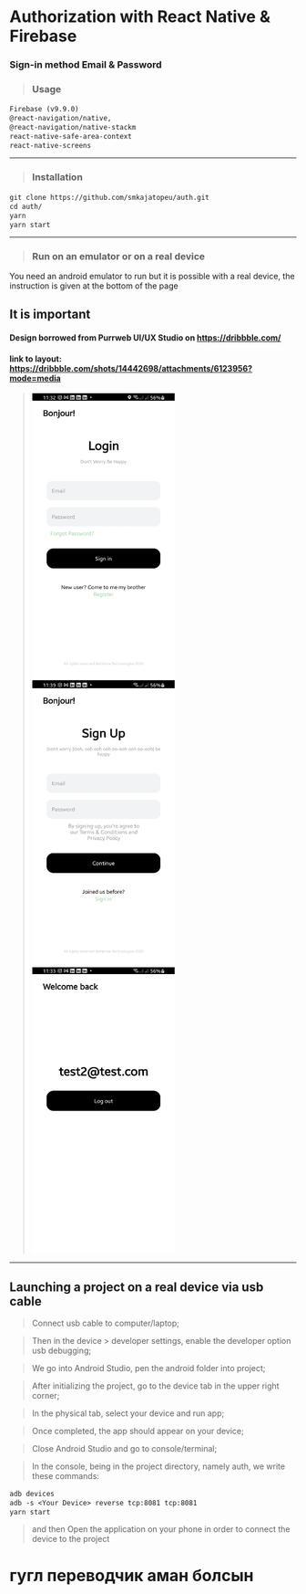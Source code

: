 # Authorization with React Native & Firebase
### Sign-in method Email & Password
> ### Usage
```
Firebase (v9.9.0)
@react-navigation/native,
@react-navigation/native-stackm
react-native-safe-area-context
react-native-screens
```
_____
> ### Installation
```
git clone https://github.com/smkajatopeu/auth.git
cd auth/
yarn
yarn start
```
_____
> ### Run on an emulator or on a real device
You need an android emulator to run
but it is possible with a real device, the instruction is given at the bottom of the page

## It is important

#### Design borrowed from Purrweb UI/UX Studio on https://dribbble.com/

#### link to layout: https://dribbble.com/shots/14442698/attachments/6123956?mode=media

> <img src='https://github.com/smkajatopeu/auth/blob/main/src/assets/LoginScreen.jpg' width='250' height='500' /> <img src='https://github.com/smkajatopeu/auth/blob/main/src/assets/RegisterScreen.jpg' width='250' height='500' /> <img src='https://github.com/smkajatopeu/auth/blob/main/src/assets/HomeScreen.jpg' width='250' height='500' />
_____
## Launching a project on a real device via usb cable

> Connect usb cable to computer/laptop;

> Then in the device > developer settings, enable the developer option usb debugging;

> We go into Android Studio, pen the android folder into project;

> After initializing the project, go to the device tab in the upper right corner;

> In the physical tab, select your device and run app;

> Once completed, the app should appear on your device;

> Close Android Studio and go to console/terminal;

> In the console, being in the project directory, namely auth, we write these commands:
```
adb devices
adb -s <Your Device> reverse tcp:8081 tcp:8081
yarn start
```
> and then 
> Open the application on your phone in order to connect the device to the project

# гугл переводчик аман болсын
